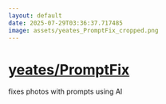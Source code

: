 ```yaml
---
layout: default
date: 2025-07-29T03:36:37.717485
image: assets/yeates_PromptFix_cropped.png
---
```


# [yeates/PromptFix](https://github.com/yeates/PromptFix)

fixes photos with prompts using AI
